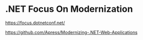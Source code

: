 # .NET Focus On Modernization

https://focus.dotnetconf.net/

https://github.com/Apress/Modernizing-.NET-Web-Applications


